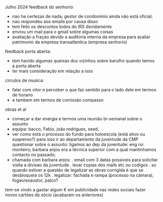 Julho 2024
feedback do senhorio:
- nao ha certezas de nada; gestor de condominio ainda não está oficial;
- nao respondeu aos emails por causa disso
- tem feito os descontos todos do IRS devidamente
- enviou um mail para o gmail sobre algumas coisas
- avaliação a fraçao devido a auditoria interna da empresa para avaliar patrimonio da empresa transatlantica (empresa senhorio)
 
feedback porta aberta:
- tem havido algumas queixas dos vizinhos sobre barulho quando temos a porta aberta
- ter mais consideração em relação a isso
 
circulos de musica:
- falar com vitor e perceber o que faz sentido para o lado dele em termos de horario
- e tambem em termos de comissão compasso
 
obras et al
- começar a dar energia e termos uma reunião bi-semanal sobre o assunto
- equipa: bacco, Fabio, joão rodrigues, seed, 
- ver como está o processo do fundo para holoescola (está ativo ou suspenso?) para isso ir ao departamento da juventude da CMP questionar sobre o assunto:
ligamos ao dep da juventude: eng rui monteiro; barbara anjos era a técnica superior com a qual mantinhamos contacto no passado;
- chamada com barbara anjos:
. email com 3 datas possiveis para solicitar visita a divisao da juventude
. levar copias dos mails etc ou codigos
. so quando estiver a questão de legalizar as obras corrigida é que se desbloqueia os 12k
. legalizar: fachada e rampa (processo na câmara), fogao/exaustor, palco?
 
tem-se vindo a gastar algum € em publicidade nas redes sociais
fazer novos cartões de sócio (acabaram os anteriores)

